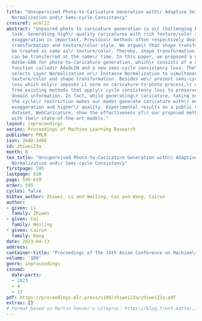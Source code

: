 ```yaml
---
title: "Unsupervised Photo-to-Caricature Generation with\r Adaptive Select Layer-Instance
  Normalization and\r Semi-cycle Consistency"
crossref: acml22
abstract: "Unpaired photo to caricature generation is a\r challenging but meaningful
  task. Generating high\r quality caricatures with rich texture/color and\r plausible
  exaggeration is important. Previous\r methods often respectively deal with the shape\r
  transformation and texture/color style. We argue\r that shape transformation can
  be treated as same as\r texture/color. Thereby, shape transformation and\r texture/color
  can be transferred at the same\r time. In this paper, we proposed a new method namely\r
  AdsSe-GAN for photo-to-caricature generation, which\r consists of a new normalization
  function called\r AdaSLIN and a new semi-cycle consistency loss. The\r AdaSLIN adaptively
  selects Layer Normalization or\r Instance Normalization to simultaneously transfer\r
  texture/color and shape transformation. Besides we\r present semi-cycle consistency
  loss which only\r imposes L1 norm on caricature-to-photo process,\r which is different
  from existing methods that apply\r cycle consistency loss to preserve the original\r
  domain information. In fact, while generating\r caricature, taking no account of
  the cycle\r restriction makes our model generate caricature with\r more distinct
  exaggeration and higher\r quality. Experimental results on a public caricature\r
  dataset, WebCaricature, show the effectiveness of\r our proposed method compared
  with the\r state-of-the-art models."
layout: inproceedings
series: Proceedings of Machine Learning Research
publisher: PMLR
issn: 2640-3498
id: zhiwei23a
month: 0
tex_title: "Unsupervised Photo-to-Caricature Generation with\r Adaptive Select Layer-Instance
  Normalization and\r Semi-cycle Consistency"
firstpage: 595
lastpage: 610
page: 595-610
order: 595
cycles: false
bibtex_author: Zhiwei, Li and Weiling, Cai and Wang, Cairun
author:
- given: Li
  family: Zhiwei
- given: Cai
  family: Weiling
- given: Cairun
  family: Wang
date: 2023-04-13
address:
container-title: "Proceedings of The 14th Asian Conference on Machine\r Learning"
volume: '189'
genre: inproceedings
issued:
  date-parts:
  - 2023
  - 4
  - 13
pdf: https://proceedings.mlr.press/v189/zhiwei23a/zhiwei23a.pdf
extras: []
# Format based on Martin Fenner's citeproc: https://blog.front-matter.io/posts/citeproc-yaml-for-bibliographies/
---
```

